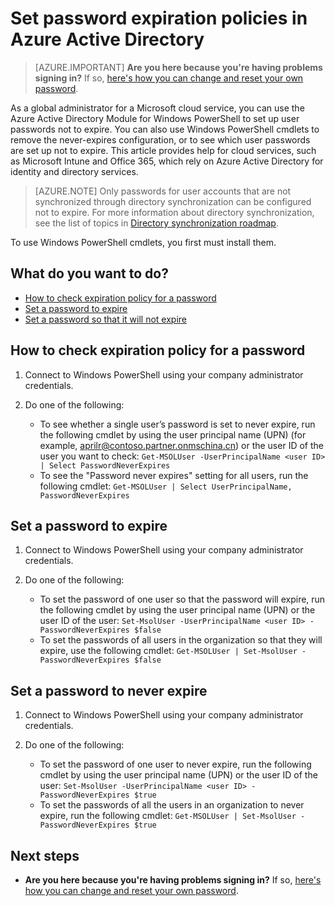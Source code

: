 <properties
    pageTitle="Set password expiration policies in Azure Active Directory | Azure"
    description="Learn how to check expiration policies and change user password expiration either singly or in bulk for Azure Active Directory passwords"
    services="active-directory"
    documentationcenter=""
    author="curtand"
    manager="femila"
    editor="" />
<tags
    ms.assetid="6887250c-15d4-4b59-a161-f0380c0f0acb"
    ms.service="active-directory"
    ms.workload="identity"
    ms.tgt_pltfrm="na"
    ms.devlang="na"
    ms.topic="article"
    ms.date="02/22/2017"
    wacn.date=""
    ms.author="curtand" />

# Set password expiration policies in Azure Active Directory
> [AZURE.IMPORTANT]
> **Are you here because you're having problems signing in?** If so, [here's how you can change and reset your own password](/documentation/articles/active-directory-passwords-update-your-own-password/#how-to-reset-your-password/).
>
>

As a global administrator for a Microsoft cloud service, you can use the Azure Active Directory Module for Windows PowerShell to set up user passwords not to expire. You can also use Windows PowerShell cmdlets to remove the never-expires configuration, or to see which user passwords are set up not to expire. This article provides help for cloud services, such as Microsoft Intune and Office 365, which rely on Azure Active Directory for identity and directory services.

> [AZURE.NOTE]
> Only passwords for user accounts that are not synchronized through directory synchronization can be configured not to expire. For more information about directory synchronization, see the list of topics in [Directory synchronization roadmap](/documentation/articles/active-directory-aadconnect/).
>
>

To use Windows PowerShell cmdlets, you first must install them.

## What do you want to do?
- [How to check expiration policy for a password](#how-to-check-expiration-policy-for-a-password)
- [Set a password to expire](#set-a-password-to-expire)
- [Set a password so that it will not expire](#set-a-password-to-never-expire)

## How to check expiration policy for a password
1. Connect to Windows PowerShell using your company administrator credentials.
2. Do one of the following:

   - To see whether a single user’s password is set to never expire, run the following cmdlet by using the user principal name (UPN) (for example, aprilr@contoso.partner.onmschina.cn) or the user ID of the user you want to check: `Get-MSOLUser -UserPrincipalName <user ID> | Select PasswordNeverExpires`
   - To see the "Password never expires" setting for all users, run the following cmdlet: `Get-MSOLUser | Select UserPrincipalName, PasswordNeverExpires`

## Set a password to expire
1. Connect to Windows PowerShell using your company administrator credentials.
2. Do one of the following:

   - To set the password of one user so that the password will expire, run the following cmdlet by using the user principal name (UPN) or the user ID of the user: `Set-MsolUser -UserPrincipalName <user ID> -PasswordNeverExpires $false`
   - To set the passwords of all users in the organization so that they will expire, use the following cmdlet: `Get-MSOLUser | Set-MsolUser -PasswordNeverExpires $false`

## Set a password to never expire
1. Connect to Windows PowerShell using your company administrator credentials.
2. Do one of the following:

   - To set the password of one user to never expire, run the following cmdlet by using the user principal name (UPN) or the user ID of the user: `Set-MsolUser -UserPrincipalName <user ID> -PasswordNeverExpires $true`
   - To set the passwords of all the users in an organization to never expire, run the following cmdlet: `Get-MSOLUser | Set-MsolUser -PasswordNeverExpires $true`

## Next steps
- **Are you here because you're having problems signing in?** If so, [here's how you can change and reset your own password](/documentation/articles/active-directory-passwords-update-your-own-password/#how-to-reset-your-password/).
